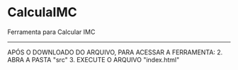 # CalculaIMC
Ferramenta para Calcular IMC

_______________________

APÓS O DOWNLOADO DO ARQUIVO, PARA ACESSAR A FERRAMENTA:
  2. ABRA A PASTA "src"
  3. EXECUTE O ARQUIVO "index.html"

